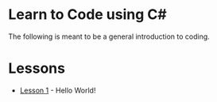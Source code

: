 # Learn to Code using C#
The following is meant to be a general introduction to coding.

# Lessons

- [Lesson 1](.\lesson1\Lesson1.md) - Hello World!
